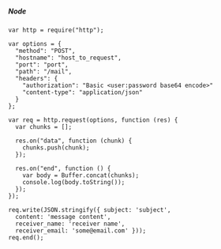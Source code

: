 ##### Node

    var http = require("http");
    
    var options = {
      "method": "POST",
      "hostname": "host_to_request",
      "port": "port",
      "path": "/mail",
      "headers": {
        "authorization": "Basic <user:password base64 encode>"
        "content-type": "application/json"
      }
    };
    
    var req = http.request(options, function (res) {
      var chunks = [];
    
      res.on("data", function (chunk) {
        chunks.push(chunk);
      });
    
      res.on("end", function () {
        var body = Buffer.concat(chunks);
        console.log(body.toString());
      });
    });
    
    req.write(JSON.stringify({ subject: 'subject',
      content: 'message content',
      receiver_name: 'receiver name',
      receiver_email: 'some@email.com' }));
    req.end();


